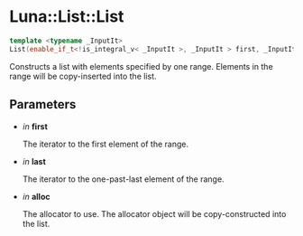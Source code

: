 # Luna::List::List

```c++
template <typename _InputIt>
List(enable_if_t<!is_integral_v< _InputIt >, _InputIt > first, _InputIt last, const allocator_type &alloc=allocator_type())
```

Constructs a list with elements specified by one range. Elements in the range will be copy-inserted into the list. 



## Parameters
* *in* **first**

    The iterator to the first element of the range. 

* *in* **last**

    The iterator to the one-past-last element of the range. 

* *in* **alloc**

    The allocator to use. The allocator object will be copy-constructed into the list. 

